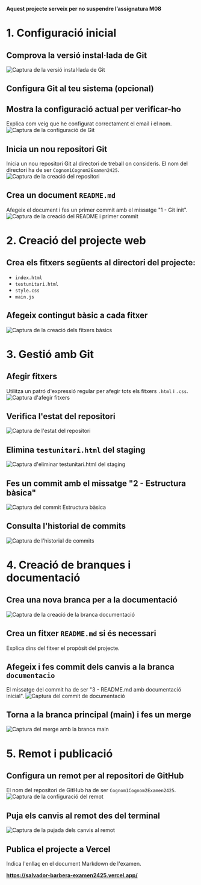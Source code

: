 **Aquest projecte serveix per no suspendre l’assignatura M08**

# 1. Configuració inicial

## Comprova la versió instal·lada de Git
![Captura de la versió instal·lada de Git](https://github.com/user-attachments/assets/3ea51c34-d837-4c95-bbf9-52267787fbbb)

## Configura Git al teu sistema (opcional)

## Mostra la configuració actual per verificar-ho
Explica com veig que he configurat correctament el email i el nom.
![Captura de la configuració de Git](https://github.com/user-attachments/assets/49005f11-b2f0-4d0d-b51f-a268bd13fae2)

## Inicia un nou repositori Git
Inicia un nou repositori Git al directori de treball on consideris. El nom del directori ha de ser `Cognom1Cognom2Examen2425`.
![Captura de la creació del repositori](https://github.com/user-attachments/assets/0f5e1593-380b-4387-8bd4-c6f4b2ed2491)

## Crea un document `README.md`
Afegeix el document i fes un primer commit amb el missatge "1 - Git init".
![Captura de la creació del README i primer commit](https://github.com/user-attachments/assets/407d26ad-9e32-4276-bb7f-fb099b30117b)

# 2. Creació del projecte web

## Crea els fitxers següents al directori del projecte:
- `index.html`
- `testunitari.html`
- `style.css`
- `main.js`

## Afegeix contingut bàsic a cada fitxer
![Captura de la creació dels fitxers bàsics](https://github.com/user-attachments/assets/6103dadf-1e5d-4284-9386-bcaafc6469f2)

# 3. Gestió amb Git

## Afegir fitxers
Utilitza un patró d'expressió regular per afegir tots els fitxers `.html` i `.css`. 
![Captura d'afegir fitxers](https://github.com/user-attachments/assets/8c86b924-05a6-4334-a491-0edd94fc74f8)

## Verifica l'estat del repositori
![Captura de l'estat del repositori](https://github.com/user-attachments/assets/8c86b924-05a6-4334-a491-0edd94fc74f8)

## Elimina `testunitari.html` del staging
![Captura d'eliminar testunitari.html del staging](https://github.com/user-attachments/assets/6c0f9e92-696f-4902-ad64-73bf4110cfbb)

## Fes un commit amb el missatge "2 - Estructura bàsica"
![Captura del commit Estructura bàsica](https://github.com/user-attachments/assets/33251330-a210-407d-b07b-f2e32b24643d)

## Consulta l'historial de commits
![Captura de l'historial de commits](https://github.com/user-attachments/assets/33251330-a210-407d-b07b-f2e32b24643d)

# 4. Creació de branques i documentació

## Crea una nova branca per a la documentació
![Captura de la creació de la branca documentació](https://github.com/user-attachments/assets/efaefd04-dd1c-47df-82d3-516019848a74)

## Crea un fitxer `README.md` si és necessari
Explica dins del fitxer el propòsit del projecte.

## Afegeix i fes commit dels canvis a la branca `documentacio`
El missatge del commit ha de ser "3 - README.md amb documentació inicial".
![Captura del commit de documentació](https://github.com/user-attachments/assets/48c328ea-63c7-4d0f-ab55-7d6a1bb6a114)

## Torna a la branca principal (main) i fes un merge
![Captura del merge amb la branca main](https://github.com/user-attachments/assets/a1fc9cf4-a306-4b39-a3e1-e9b3d2e7312a)

# 5. Remot i publicació

## Configura un remot per al repositori de GitHub
El nom del repositori de GitHub ha de ser `Cognom1Cognom2Examen2425`.
![Captura de la configuració del remot](https://github.com/user-attachments/assets/582faf80-e53f-40bd-854e-782b79fa4bec)

## Puja els canvis al remot des del terminal
![Captura de la pujada dels canvis al remot](https://github.com/user-attachments/assets/2457cea0-ac69-4426-9d36-9d82679e9c9a)

## Publica el projecte a Vercel
Indica l'enllaç en el document Markdown de l'examen.

**https://salvador-barbera-examen2425.vercel.app/**



